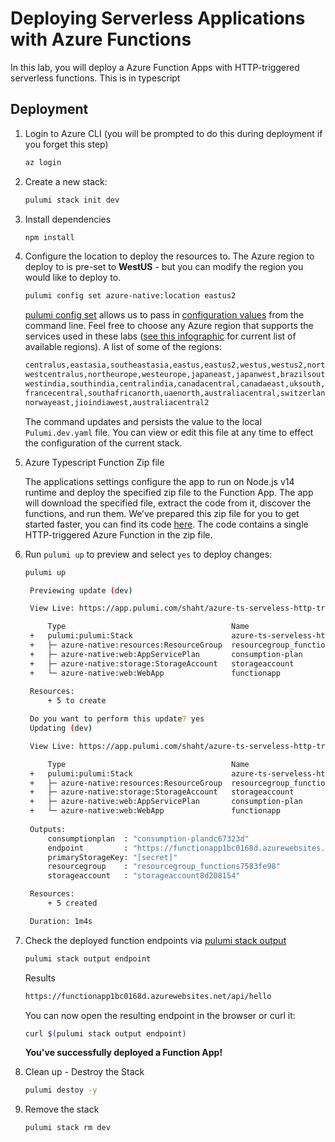 
# Deploying Serverless Applications with Azure Functions

In this lab, you will deploy a Azure Function Apps with HTTP-triggered serverless functions.
This is in typescript



## Deployment

1. Login to Azure CLI (you will be prompted to do this during deployment if you forget this step)

    ```bash
    az login
    ```

1. Create a new stack:

    ```bash
    pulumi stack init dev
    ```
1. Install dependencies
    ```bash
    npm install
    ```
1. Configure the location to deploy the resources to.  The Azure region to deploy to is pre-set to **WestUS** - but you can modify the region you would like to deploy to.

    ```bash
    pulumi config set azure-native:location eastus2
    ```

    [pulumi config set](https://www.pulumi.com/docs/reference/cli/pulumi_config_set/) allows us to pass in [configuration values](https://www.pulumi.com/docs/intro/concepts/config/#setting-and-getting-configuration-values) from the command line.
    Feel free to choose any Azure region that supports the services used in these labs ([see this infographic](https://azure.microsoft.com/en-us/global-infrastructure/regions/) for current list of available regions).  A list of some of the regions:

    ```bash
    centralus,eastasia,southeastasia,eastus,eastus2,westus,westus2,northcentralus,southcentralus,
    westcentralus,northeurope,westeurope,japaneast,japanwest,brazilsouth,australiasoutheast,australiaeast,
    westindia,southindia,centralindia,canadacentral,canadaeast,uksouth,ukwest,koreacentral,koreasouth,
    francecentral,southafricanorth,uaenorth,australiacentral,switzerlandnorth,germanywestcentral,
    norwayeast,jioindiawest,australiacentral2
    ```

    The command updates and persists the value to the local `Pulumi.dev.yaml` file. You can view or edit this file at any time to effect the configuration of the current stack.

1. Azure Typescript Function Zip file

    The applications settings configure the app to run on Node.js v14 runtime and deploy the specified zip file to the Function App.
    The app will download the specified file, extract the code from it, discover the functions, and run them.
    We’ve prepared this zip file for you to get started faster, you can find its
    code [here](https://github.com/tusharshahrs/demo/tree/main/content/lab/pulumi/azure-native/typescript). The code contains a single HTTP-triggered Azure Function in the zip file.

1. Run `pulumi up` to preview and select `yes` to deploy changes:

   ```bash
   pulumi up
   ```

   ```bash
    Previewing update (dev)

    View Live: https://app.pulumi.com/shaht/azure-ts-serveless-http-trigger/dev/previews/6c53075a-16f3-4b7b-a695-8b85dde7edc8

        Type                                     Name                                 Plan       
    +   pulumi:pulumi:Stack                      azure-ts-serveless-http-trigger-dev  create     
    +   ├─ azure-native:resources:ResourceGroup  resourcegroup_functions              create     
    +   ├─ azure-native:web:AppServicePlan       consumption-plan                     create     
    +   ├─ azure-native:storage:StorageAccount   storageaccount                       create     
    +   └─ azure-native:web:WebApp               functionapp                          create     
    
    Resources:
        + 5 to create

    Do you want to perform this update? yes
    Updating (dev)

    View Live: https://app.pulumi.com/shaht/azure-ts-serveless-http-trigger/dev/updates/4

        Type                                     Name                                 Status      
    +   pulumi:pulumi:Stack                      azure-ts-serveless-http-trigger-dev  created     
    +   ├─ azure-native:resources:ResourceGroup  resourcegroup_functions              created     
    +   ├─ azure-native:storage:StorageAccount   storageaccount                       created     
    +   ├─ azure-native:web:AppServicePlan       consumption-plan                     created     
    +   └─ azure-native:web:WebApp               functionapp                          created     
    
    Outputs:
        consumptionplan  : "consumption-plandc67323d"
        endpoint         : "https://functionapp1bc0168d.azurewebsites.net/api/hello"
        primaryStorageKey: "[secret]"
        resourcegroup    : "resourcegroup_functions7583fe98"
        storageaccount   : "storageaccount8d208154"

    Resources:
        + 5 created

    Duration: 1m4s
   ```
1. Check the deployed function endpoints via [pulumi stack output](https://www.pulumi.com/docs/reference/cli/pulumi_stack_output/)

    ```bash
    pulumi stack output endpoint
    ```
    Results
    ```bash
    https://functionapp1bc0168d.azurewebsites.net/api/hello
    ```
    You can now open the resulting endpoint in the browser or curl it:

   ```bash
   curl $(pulumi stack output endpoint)
   ```
   **You've successfully deployed a Function App!**

1. Clean up - Destroy the Stack
   ```bash
   pulumi destoy -y
   ```
1. Remove the stack
   ```bash
   pulumi stack rm dev
   ```